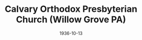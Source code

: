 ---
date: &id001 1936-10-13
end_date: null
location:
  address: null
  city: Willow Grove
  state: PA
minister:
- end: 1949-03-21
  name: Robert Strong
  start: 1936-10-13
  type: Pastor
ministers:
- Robert Strong
name: Calvary Orthodox Presbyterian Church
names: null
origination_date: *id001
raw_data: "PA Willow Grove\n\nCalvary Orthodox Presbyterian Church (October 13, 1936\u2013\
  March 21, 1949)\n(withdrew from the Orthodox Presbyterian Church, March 21, 1949)\n\
  Pastor: Robert Strong, 1936\u201349"
received_from: null
states:
- PA
status:
  active: false
  end_date: 1949-03-21
  reason: withdrawal
  received_from: null
  withdrawal_to: Orthodox Presbyterian Church
title: Calvary Orthodox Presbyterian Church (Willow Grove PA)
year_established:
- 1936

---